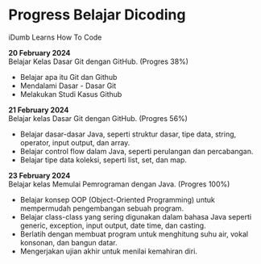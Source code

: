 # Progress Belajar Dicoding
iDumb Learns How To Code

**20 February 2024**<br>
Belajar Kelas Dasar Git dengan GitHub. (Progres 38%)
* Belajar apa itu Git dan Github
* Mendalami Dasar - Dasar Git
* Melakukan Studi Kasus Github
  
**21 February 2024**<br>
Belajar kelas Dasar Git dengan GitHub. (Progres 56%)
* Belajar dasar-dasar Java, seperti struktur dasar, tipe data, string, operator, input output, dan array.
* Belajar control flow dalam Java, seperti perulangan dan percabangan.
* Belajar tipe data koleksi, seperti list, set, dan map.

**23 February 2024**<br>
Belajar kelas Memulai Pemrograman dengan Java. (Progres 100%)
* Belajar konsep OOP (Object-Oriented Programming) untuk mempermudah pengembangan sebuah program.
* Belajar class-class yang sering digunakan dalam bahasa Java seperti generic, exception, input output, date time, dan casting.
* Berlatih dengan membuat program untuk menghitung suhu air, vokal konsonan, dan bangun datar.
* Mengerjakan ujian akhir untuk menilai kemahiran diri.
